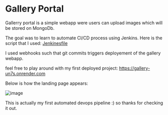 # Gallery Portal


Gallerry portal is a simple webapp were users can upload images which will be stored on MongoDb.

The goal was to learn to automate CI/CD process using Jenkins. Here is the script that I used: [Jenkinesfile](https://github.com/LukaLmelias/gallery/blob/master/Jenkinsfile)

I used webhooks such that git commits triggers deployement of the gallery webapp.



feel free to play around with my first deployed project: https://gallery-un7s.onrender.com

Below is how the landing page appears:


![image](https://github.com/LukaLmelias/gallery/assets/71344715/743eb1cb-9481-4218-80dd-a121cdbd77ae)



This is actually my first automated devops pipeline :) so thanks for checking it out.
